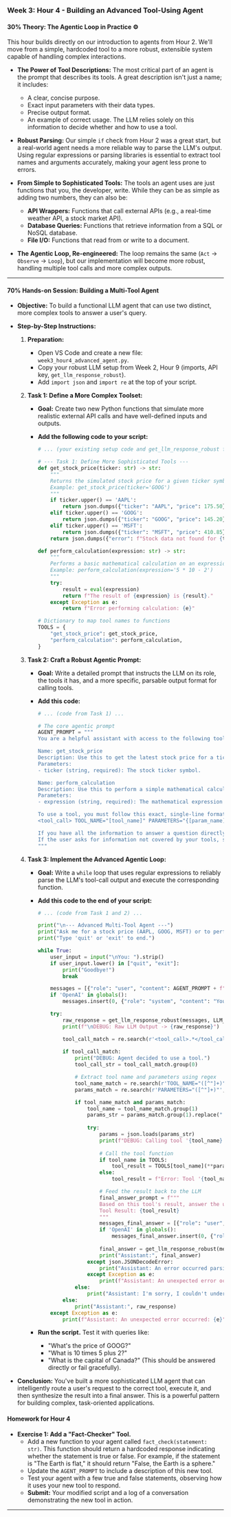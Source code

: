 ### **Week 3: Hour 4 - Building an Advanced Tool-Using Agent**

#### **30% Theory: The Agentic Loop in Practice** ⚙️

This hour builds directly on our introduction to agents from Hour 2. We'll move from a simple, hardcoded tool to a more robust, extensible system capable of handling complex interactions.

  * **The Power of Tool Descriptions:** The most critical part of an agent is the prompt that describes its tools. A great description isn't just a name; it includes:

      * A clear, concise purpose.
      * Exact input parameters with their data types.
      * Precise output format.
      * An example of correct usage.
        The LLM relies solely on this information to decide whether and how to use a tool.

  * **Robust Parsing:** Our simple `if` check from Hour 2 was a great start, but a real-world agent needs a more reliable way to parse the LLM's output. Using regular expressions or parsing libraries is essential to extract tool names and arguments accurately, making your agent less prone to errors.

  * **From Simple to Sophisticated Tools:** The tools an agent uses are just functions that you, the developer, write. While they can be as simple as adding two numbers, they can also be:

      * **API Wrappers:** Functions that call external APIs (e.g., a real-time weather API, a stock market API).
      * **Database Queries:** Functions that retrieve information from a SQL or NoSQL database.
      * **File I/O:** Functions that read from or write to a document.

  * **The Agentic Loop, Re-engineered:** The loop remains the same (`Act` -\> `Observe` -\> `Loop`), but our implementation will become more robust, handling multiple tool calls and more complex outputs.

-----

#### **70% Hands-on Session: Building a Multi-Tool Agent**

  * **Objective:** To build a functional LLM agent that can use two distinct, more complex tools to answer a user's query.

  * **Step-by-Step Instructions:**

    1.  **Preparation:**

          * Open VS Code and create a new file: `week3_hour4_advanced_agent.py`.
          * Copy your robust LLM setup from Week 2, Hour 9 (imports, API key, `get_llm_response_robust`).
          * Add `import json` and `import re` at the top of your script.

    2.  **Task 1: Define a More Complex Toolset:**

          * **Goal:** Create two new Python functions that simulate more realistic external API calls and have well-defined inputs and outputs.

          * **Add the following code to your script:**

            ```python
            # ... (your existing setup code and get_llm_response_robust function) ...

            # --- Task 1: Define More Sophisticated Tools ---
            def get_stock_price(ticker: str) -> str:
                """
                Returns the simulated stock price for a given ticker symbol.
                Example: get_stock_price(ticker='GOOG')
                """
                if ticker.upper() == 'AAPL':
                    return json.dumps({"ticker": "AAPL", "price": 175.50})
                elif ticker.upper() == 'GOOG':
                    return json.dumps({"ticker": "GOOG", "price": 145.20})
                elif ticker.upper() == 'MSFT':
                    return json.dumps({"ticker": "MSFT", "price": 410.85})
                return json.dumps({"error": f"Stock data not found for {ticker.upper()}"})

            def perform_calculation(expression: str) -> str:
                """
                Performs a basic mathematical calculation on an expression.
                Example: perform_calculation(expression='5 * 10 - 2')
                """
                try:
                    result = eval(expression)
                    return f"The result of {expression} is {result}."
                except Exception as e:
                    return f"Error performing calculation: {e}"

            # Dictionary to map tool names to functions
            TOOLS = {
                "get_stock_price": get_stock_price,
                "perform_calculation": perform_calculation,
            }
            ```

    3.  **Task 2: Craft a Robust Agentic Prompt:**

          * **Goal:** Write a detailed prompt that instructs the LLM on its role, the tools it has, and a more specific, parsable output format for calling tools.

          * **Add this code:**

            ```python
            # ... (code from Task 1) ...

            # The core agentic prompt
            AGENT_PROMPT = """
            You are a helpful assistant with access to the following tools:

            Name: get_stock_price
            Description: Use this to get the latest stock price for a ticker symbol (AAPL, GOOG, or MSFT).
            Parameters:
            - ticker (string, required): The stock ticker symbol.

            Name: perform_calculation
            Description: Use this to perform a simple mathematical calculation.
            Parameters:
            - expression (string, required): The mathematical expression to evaluate.

            To use a tool, you must follow this exact, single-line format:
            <tool_call> TOOL_NAME="[tool_name]" PARAMETERS="{[param_name]":"[param_value]", ...}" </tool_call>

            If you have all the information to answer a question directly, or once you have used a tool and have the result, provide a final answer in natural language.
            If the user asks for information not covered by your tools, say so.
            """
            ```

    4.  **Task 3: Implement the Advanced Agentic Loop:**

          * **Goal:** Write a `while` loop that uses regular expressions to reliably parse the LLM's tool-call output and execute the corresponding function.

          * **Add this code to the end of your script:**

            ```python
            # ... (code from Task 1 and 2) ...

            print("\n--- Advanced Multi-Tool Agent ---")
            print("Ask me for a stock price (AAPL, GOOG, MSFT) or to perform a calculation.")
            print("Type 'quit' or 'exit' to end.")

            while True:
                user_input = input("\nYou: ").strip()
                if user_input.lower() in ["quit", "exit"]:
                    print("Goodbye!")
                    break

                messages = [{"role": "user", "content": AGENT_PROMPT + f"\nUser Question: {user_input}"}]
                if 'OpenAI' in globals():
                    messages.insert(0, {"role": "system", "content": "You are a helpful assistant with access to tools."})

                try:
                    raw_response = get_llm_response_robust(messages, LLM_MODEL, temp=0.0, max_response_tokens=150)
                    print(f"\nDEBUG: Raw LLM Output -> {raw_response}")

                    tool_call_match = re.search(r'<tool_call>.*</tool_call>', raw_response)
                    
                    if tool_call_match:
                        print("DEBUG: Agent decided to use a tool.")
                        tool_call_str = tool_call_match.group(0)

                        # Extract tool name and parameters using regex
                        tool_name_match = re.search(r'TOOL_NAME="([^"]+)"', tool_call_str)
                        params_match = re.search(r'PARAMETERS="([^"]+)"', tool_call_str)

                        if tool_name_match and params_match:
                            tool_name = tool_name_match.group(1)
                            params_str = params_match.group(1).replace("'", '"')
                            
                            try:
                                params = json.loads(params_str)
                                print(f"DEBUG: Calling tool '{tool_name}' with parameters {params}")
                                
                                # Call the tool function
                                if tool_name in TOOLS:
                                    tool_result = TOOLS[tool_name](**params)
                                else:
                                    tool_result = f"Error: Tool '{tool_name}' not found."

                                # Feed the result back to the LLM
                                final_answer_prompt = f"""
                                Based on this tool's result, answer the user's original question: '{user_input}'
                                Tool Result: {tool_result}
                                """
                                messages_final_answer = [{"role": "user", "content": AGENT_PROMPT + final_answer_prompt}]
                                if 'OpenAI' in globals():
                                    messages_final_answer.insert(0, {"role": "system", "content": "You are a helpful assistant with access to tools."})
                                
                                final_answer = get_llm_response_robust(messages_final_answer, LLM_MODEL, temp=0.0, max_response_tokens=150)
                                print("Assistant:", final_answer)
                            except json.JSONDecodeError:
                                print("Assistant: An error occurred parsing the tool parameters. Please try again.")
                            except Exception as e:
                                print(f"Assistant: An unexpected error occurred during tool execution: {e}")
                        else:
                            print("Assistant: I'm sorry, I couldn't understand the tool call. Please try again.")
                    else:
                        print("Assistant:", raw_response)
                except Exception as e:
                    print(f"Assistant: An unexpected error occurred: {e}")
            ```

          * **Run the script.** Test it with queries like:

              * "What's the price of GOOG?"
              * "What is 10 times 5 plus 2?"
              * "What is the capital of Canada?" (This should be answered directly or fail gracefully).

  * **Conclusion:** You've built a more sophisticated LLM agent that can intelligently route a user's request to the correct tool, execute it, and then synthesize the result into a final answer. This is a powerful pattern for building complex, task-oriented applications.

#### **Homework for Hour 4**

  * **Exercise 1: Add a "Fact-Checker" Tool.**
      * Add a new function to your agent called `fact_check(statement: str)`. This function should return a hardcoded response indicating whether the statement is true or false. For example, if the statement is "The Earth is flat," it should return "False, the Earth is a sphere."
      * Update the `AGENT_PROMPT` to include a description of this new tool.
      * Test your agent with a few true and false statements, observing how it uses your new tool to respond.
      * **Submit:** Your modified script and a log of a conversation demonstrating the new tool in action.

-----

